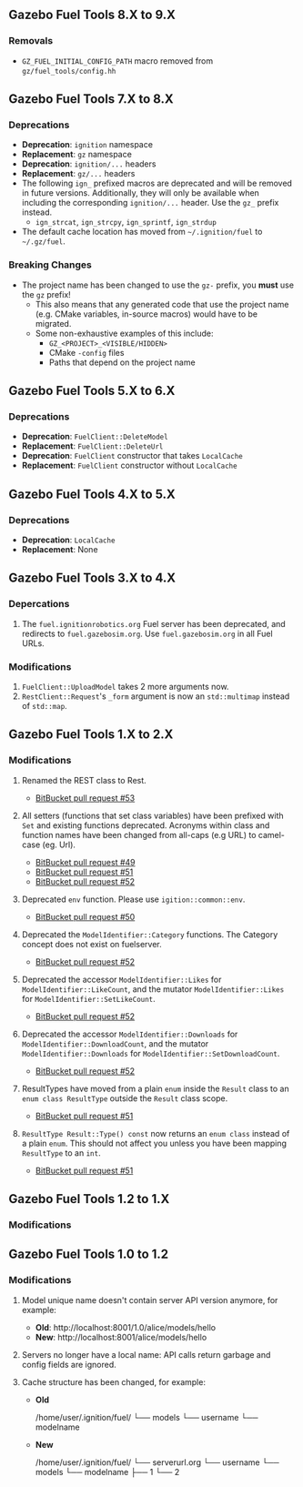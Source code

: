 ## Gazebo Fuel Tools 8.X to 9.X

### Removals

* `GZ_FUEL_INITIAL_CONFIG_PATH` macro removed from `gz/fuel_tools/config.hh`

## Gazebo Fuel Tools 7.X to 8.X

### Deprecations

* **Deprecation**: `ignition` namespace
* **Replacement**: `gz` namespace
* **Deprecation**: `ignition/...` headers
* **Replacement**: `gz/...` headers
* The following `ign_` prefixed macros are deprecated and will be removed in future versions.
  Additionally, they will only be available when including the corresponding `ignition/...` header.
  Use the `gz_` prefix instead.
  * `ign_strcat`, `ign_strcpy`, `ign_sprintf`, `ign_strdup`
* The default cache location has moved from `~/.ignition/fuel` to `~/.gz/fuel`.

### Breaking Changes

* The project name has been changed to use the `gz-` prefix, you **must** use the `gz` prefix!
  * This also means that any generated code that use the project name (e.g. CMake variables, in-source macros) would have to be migrated.
  * Some non-exhaustive examples of this include:
    * `GZ_<PROJECT>_<VISIBLE/HIDDEN>`
    * CMake `-config` files
    * Paths that depend on the project name

## Gazebo Fuel Tools 5.X to 6.X

### Deprecations

* **Deprecation**: `FuelClient::DeleteModel`
* **Replacement**: `FuelClient::DeleteUrl`
* **Deprecation**: `FuelClient` constructor that takes `LocalCache`
* **Replacement**: `FuelClient` constructor without `LocalCache`

## Gazebo Fuel Tools 4.X to 5.X

### Deprecations

* **Deprecation**: `LocalCache`
* **Replacement**: None

## Gazebo Fuel Tools 3.X to 4.X

### Depercations

1. The `fuel.ignitionrobotics.org` Fuel server has been deprecated, and
    redirects to `fuel.gazebosim.org`. Use `fuel.gazebosim.org` in all Fuel
    URLs.

### Modifications

1. `FuelClient::UploadModel` takes 2 more arguments now.
1. `RestClient::Request`'s `_form` argument is now an `std::multimap` instead of `std::map`.

## Gazebo Fuel Tools 1.X to 2.X

### Modifications

1. Renamed the REST class to Rest.
    * [BitBucket pull request #53](https://osrf-migration.github.io/ignition-gh-pages/#!/ignitionrobotics/ign-fuel-tools/pull-requests/53)

1. All setters (functions that set class variables) have been prefixed
   with `Set` and existing functions deprecated. Acronyms within class and
   function names have been changed from all-caps (e.g URL) to camel-case
   (eg. Url).
    * [BitBucket pull request #49](https://osrf-migration.github.io/ignition-gh-pages/#!/ignitionrobotics/ign-fuel-tools/pull-requests/49)
    * [BitBucket pull request #51](https://osrf-migration.github.io/ignition-gh-pages/#!/ignitionrobotics/ign-fuel-tools/pull-requests/51)
    * [BitBucket pull request #52](https://osrf-migration.github.io/ignition-gh-pages/#!/ignitionrobotics/ign-fuel-tools/pull-requests/52)

1. Deprecated `env` function. Please use `igition::common::env`.
    * [BitBucket pull request #50](https://osrf-migration.github.io/ignition-gh-pages/#!/ignitionrobotics/ign-fuel-tools/pull-requests/50)

1. Deprecated the `ModelIdentifier::Category` functions. The Category concept does not exist on fuelserver.
    * [BitBucket pull request #52](https://osrf-migration.github.io/ignition-gh-pages/#!/ignitionrobotics/ign-fuel-tools/pull-requests/52)

1. Deprecated the accessor `ModelIdentifier::Likes` for `ModelIdentifier::LikeCount`, and the mutator `ModelIdentifier::Likes` for `ModelIdentifier::SetLikeCount`.
    * [BitBucket pull request #52](https://osrf-migration.github.io/ignition-gh-pages/#!/ignitionrobotics/ign-fuel-tools/pull-requests/52)

1. Deprecated the accessor `ModelIdentifier::Downloads` for `ModelIdentifier::DownloadCount`, and the mutator `ModelIdentifier::Downloads` for `ModelIdentifier::SetDownloadCount`.
    * [BitBucket pull request #52](https://osrf-migration.github.io/ignition-gh-pages/#!/ignitionrobotics/ign-fuel-tools/pull-requests/52)


1. ResultTypes have moved from a plain `enum` inside the `Result` class to
   an `enum class ResultType` outside the `Result` class scope.
    * [BitBucket pull request #51](https://osrf-migration.github.io/ignition-gh-pages/#!/ignitionrobotics/ign-fuel-tools/pull-requests/51/update-result-style/diff#chg-include/ignition/fuel_tools/Result.hh)

1. `ResultType Result::Type() const` now returns an `enum class`
   instead of a plain `enum`. This should not affect you unless you have
   been mapping `ResultType` to an `int`.
    * [BitBucket pull request #51](https://osrf-migration.github.io/ignition-gh-pages/#!/ignitionrobotics/ign-fuel-tools/pull-requests/51/update-result-style/diff#chg-include/ignition/fuel_tools/Result.hh)

## Gazebo Fuel Tools 1.2 to 1.X

### Modifications



## Gazebo Fuel Tools 1.0 to 1.2

### Modifications

1. Model unique name doesn't contain server API version anymore, for example:
    * **Old**: http://localhost:8001/1.0/alice/models/hello
    * **New**: http://localhost:8001/alice/models/hello

1. Servers no longer have a local name: API calls return garbage and config fields are ignored.

1. Cache structure has been changed, for example:

    * **Old**

        /home/user/.ignition/fuel/
        └── models
            └── username
                └── modelname

    * **New**

        /home/user/.ignition/fuel/
        └── serverurl.org
            └── username
                 └── models
                       └── modelname
                             ├── 1
                             └── 2
